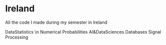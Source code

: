 # Ireland
All the code I made during my semester in Ireland

DataStatistics \n
Numerical Probabilities
AI&DataSciences
Databases
Signal Processing
